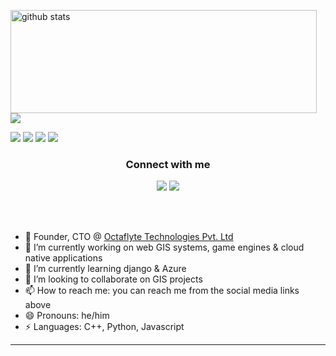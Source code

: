 <p>
  <img align="left" width="490" height="165" src="https://github-readme-stats.vercel.app/api?username=theoway&show_icons=true&theme=radical" alt="github stats"/>
  <a href="https://github.com/anuraghazra/github-readme-stats">
    <img align="center" src="https://github-readme-stats.anuraghazra1.vercel.app/api/top-langs/?username=theoway" />
  </a>
  <p>
    <img src="https://views.whatilearened.today/views/github/theoway/views.svg"/>
    <a href="https://github.com/theoway/"><img src="https://img.shields.io/github/followers/theoway?color=%234CC61E&label=GitHub%20Followers%20%3A"/></a>
    <a href="https://github.com/theoway?tab=repositories"><img src="https://badges.frapsoft.com/os/v2/open-source.svg?v=103"/></a>
    <a href="mailto:umangkalra10@gmail.com?subject=[GitHub]%20🔥%20Ask%20me%20anything&body=Hello%20Theo%2C%0A%0AI am%20sending%20you%20this%20mail%20after%20seeing%20your%20GitHub profile%20to..."><img src="https://img.shields.io/badge/Ask%20me-anything-1abc9c.svg"/></a>
  </p>
</p>

<h3 align="center">Connect with me</h3>
<p align="center">
  <a href= "https://www.linkedin.com/in/umang-kalra-202a44169/"><img src="https://img.icons8.com/dusk/48/000000/linkedin.png"/></a>
  <a href= "https://twitter.com/WayTheo"><img src="https://img.icons8.com/dusk/48/000000/twitter.png"/></a>
</p>

<br/><br/>

<!--
**kaizoku-oh/kaizoku-oh** is a ✨ _special_ ✨ repository because its `README.md` (this file) appears on your GitHub profile.
-->

- ‍💼 Founder, CTO @ [Octaflyte Technologies Pvt. Ltd](https://www.octaflyte.com/)
- 🔭 I’m currently working on web GIS systems, game engines & cloud native applications
- 🌱 I’m currently learning django & Azure
- 👯 I’m looking to collaborate on GIS projects
- 📫 How to reach me: you can reach me from the social media links above
- 😄 Pronouns: he/him
- ⚡ Languages: C++, Python, Javascript
----
